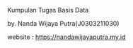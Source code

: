 Kumpulan Tugas Basis Data

by. Nanda Wijaya Putra(J0303211030)

website : https://nandawijayaputra.my.id

